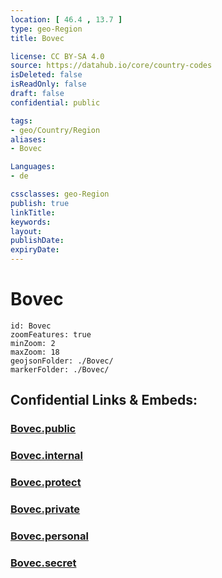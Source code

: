 ```yaml
---
location: [ 46.4 , 13.7 ] 
type: geo-Region
title: Bovec

license: CC BY-SA 4.0
source: https://datahub.io/core/country-codes
isDeleted: false
isReadOnly: false
draft: false
confidential: public

tags:
- geo/Country/Region
aliases:
- Bovec

Languages:
- de

cssclasses: geo-Region
publish: true
linkTitle: 
keywords: 
layout: 
publishDate: 
expiryDate: 
---
```


# Bovec

```leaflet
id: Bovec
zoomFeatures: true 
minZoom: 2 
maxZoom: 18
geojsonFolder: ./Bovec/
markerFolder: ./Bovec/
```


## Confidential Links & Embeds: 

### [Bovec.public](/_public/\Earth\Continent\Europe\Europe~Central\Slovenia\Regions~Slovenia\Goriška\counties~GoriškaBovec.public.md) 

### [Bovec.internal](/_internal/\Earth\Continent\Europe\Europe~Central\Slovenia\Regions~Slovenia\Goriška\counties~GoriškaBovec.internal.md) 

### [Bovec.protect](/_protect/\Earth\Continent\Europe\Europe~Central\Slovenia\Regions~Slovenia\Goriška\counties~GoriškaBovec.protect.md) 

### [Bovec.private](/_private/\Earth\Continent\Europe\Europe~Central\Slovenia\Regions~Slovenia\Goriška\counties~GoriškaBovec.private.md) 

### [Bovec.personal](/_personal/\Earth\Continent\Europe\Europe~Central\Slovenia\Regions~Slovenia\Goriška\counties~GoriškaBovec.personal.md) 

### [Bovec.secret](/_secret/\Earth\Continent\Europe\Europe~Central\Slovenia\Regions~Slovenia\Goriška\counties~GoriškaBovec.secret.md)

